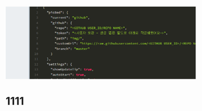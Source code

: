 ![image-20220111113045693](https://raw.githubusercontent.com/rudy0103/save-image-repo/image/img/image-20220111113045693.png)



# 1111

